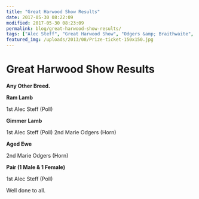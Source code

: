 ```yaml
---
title: "Great Harwood Show Results"
date: 2017-05-30 08:22:09
modified: 2017-05-30 08:23:09
permalink: blog/great-harwood-show-results/
tags: ["Alec Steff", "Great Harwood Show", "Odgers &amp; Braithwaite", "Results"]
featured_img: /uploads/2013/08/Prize-ticket-150x150.jpg
---
```


# Great Harwood Show Results

**Any Other Breed.**

**Ram Lamb**

1st Alec Steff (Poll)

**Gimmer** **Lamb**

1st Alec Steff (Poll)
2nd Marie Odgers (Horn)

**Aged Ewe**

2nd Marie Odgers (Horn)

**Pair (1 Male &amp; 1 Female)**

1st Alec Steff (Poll)

Well done to all.

